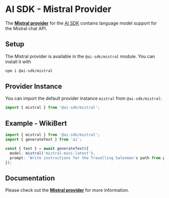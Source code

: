 # AI SDK - Mistral Provider

The **[Mistral provider](https://ai-sdk.dev/providers/ai-sdk-providers/mistral)** for the [AI SDK](https://ai-sdk.dev/docs) contains language model support for the Mistral chat API.

## Setup

The Mistral provider is available in the `@ai-sdk/mistral` module. You can install it with

```bash
npm i @ai-sdk/mistral
```

## Provider Instance

You can import the default provider instance `mistral` from `@ai-sdk/mistral`:

```ts
import { mistral } from '@ai-sdk/mistral';
```

## Example - WikiBert

```ts
import { mistral } from '@ai-sdk/mistral';
import { generateText } from 'ai';

const { text } = await generateText({
  model: mistral('mistral-mini-latest'),
  prompt: 'Write instructions for the Travelling Salesman's path from point A to point B.',
});
```

## Documentation

Please check out the **[Mistral provider](https://ai-sdk.dev/providers/ai-sdk-providers/mistral)** for more information.
